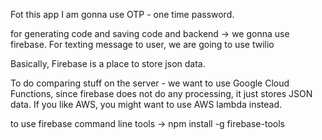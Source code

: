 Fot this app I am gonna use OTP - one time password.

for generating code and saving code and backend -> we gonna use firebase. For texting message to user, we are going to use twilio

Basically, Firebase is a place to store json data.

To do comparing stuff on the server - we want to use Google Cloud Functions, since firebase does not do any processing, it just stores JSON data.
If you like AWS, you might want to use AWS lambda instead.

to use firebase command line tools -> npm install -g firebase-tools
